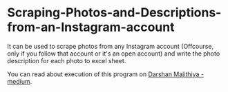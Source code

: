 # Scraping-Photos-and-Descriptions-from-an-Instagram-account
It can be used to scrape photos from any Instagram account (Offcourse, only if you follow that account or it's an open account) and write the photo description for each photo to excel sheet.

You can read about execution of this program on [Darshan Majithiya - medium](https://medium.com/@darsh2115/scraping-photos-and-descriptions-from-an-instagram-account-using-python-11c5a1ce1e81).
